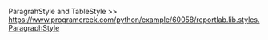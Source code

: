 ParagrahStyle and TableStyle
    >> https://www.programcreek.com/python/example/60058/reportlab.lib.styles.ParagraphStyle